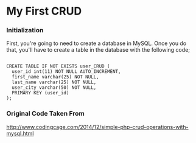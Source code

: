 # My First CRUD

### Initialization
First, you're going to need to create a database in MySQL. Once you do that, you'll have to create a table in the database with the following code; 

```mySQL

CREATE TABLE IF NOT EXISTS user_CRUD (
  user_id int(11) NOT NULL AUTO_INCREMENT,
  first_name varchar(25) NOT NULL,
  last_name varchar(25) NOT NULL,
  user_city varchar(50) NOT NULL,
  PRIMARY KEY (user_id)
);
```


### Original Code Taken From

http://www.codingcage.com/2014/12/simple-php-crud-operations-with-mysql.html
